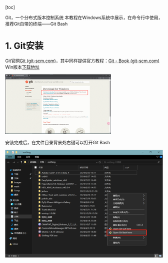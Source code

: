 [toc]

Git，一个分布式版本控制系统
本教程在Windows系统中展示，在命令行中使用，推荐Git自带的终端——Git Bash

# 1. Git安装

Git官网[Git (git-scm.com)](https://git-scm.com/)，其中同样提供官方教程：[Git - Book (git-scm.com)](https://git-scm.com/book/zh/v2)
Win版本[下载地址](https://git-scm.com/download/win)

<img src="images/7_1.png" style="zoom: 33%;" />

安装完成后，在文件目录背景处右键可以打开Git Bash

<img src="images/7_2.png" style="zoom: 50%;" />


